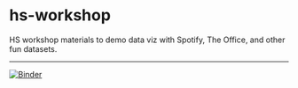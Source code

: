 hs-workshop
==============================

HS workshop materials to demo data viz with Spotify, The Office, and other fun datasets.

--------

[![Binder](https://mybinder.org/badge_logo.svg)](https://mybinder.org/v2/gh/tiffanychu90/hs-workshop/binder)